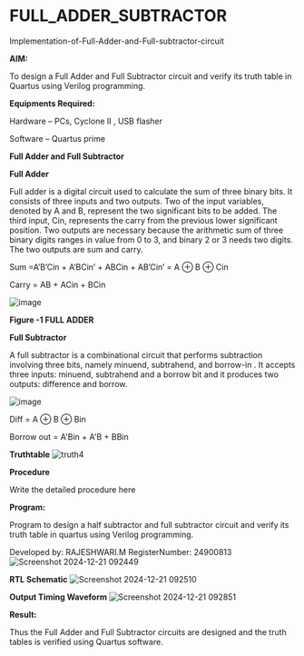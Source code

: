 # FULL_ADDER_SUBTRACTOR

Implementation-of-Full-Adder-and-Full-subtractor-circuit

**AIM:**

To design a Full Adder and Full Subtractor circuit and verify its truth table in Quartus using Verilog programming.

**Equipments Required:**

Hardware – PCs, Cyclone II , USB flasher

Software – Quartus prime

**Full Adder and Full Subtractor**

**Full Adder**

Full adder is a digital circuit used to calculate the sum of three binary bits. It consists of three inputs and two outputs. Two of the input variables, denoted by A and B, represent the two significant bits to be added. The third input, Cin, represents the carry from the previous lower significant position. Two outputs are necessary because the arithmetic sum of three binary digits ranges in value from 0 to 3, and binary 2 or 3 needs two digits. The two outputs are sum and carry.

Sum =A’B’Cin + A’BCin’ + ABCin + AB’Cin’ = A ⊕ B ⊕ Cin 

Carry = AB + ACin + BCin

![image](https://github.com/naavaneetha/FULL_ADDER_SUBTRACTOR/assets/154305477/0f30ba51-5ffb-4198-845f-18e054f675e7)

**Figure -1 FULL ADDER**

**Full Subtractor**

A full subtractor is a combinational circuit that performs subtraction involving three bits, namely minuend, subtrahend, and borrow-in . It accepts three inputs: minuend, subtrahend and a borrow bit and it produces two outputs: difference and borrow.

![image](https://github.com/naavaneetha/FULL_ADDER_SUBTRACTOR/assets/154305477/02b24f51-ab51-4304-9ad6-7b81ffc1ead5)

Diff = A ⊕ B ⊕ Bin 

Borrow out = A'Bin + A'B + BBin

**Truthtable**
![truth4](https://github.com/user-attachments/assets/734f0adc-fdb8-4fa1-8f2d-0a6c7ef0377b)

**Procedure**

Write the detailed procedure here

**Program:**

 Program to design a half subtractor and full subtractor circuit and verify its truth table in quartus using Verilog programming. 

Developed by: RAJESHWARI.M RegisterNumber: 24900813
![Screenshot 2024-12-21 092449](https://github.com/user-attachments/assets/ca3ef342-3c74-4ea0-b738-cdff597004ec)


**RTL Schematic**
![Screenshot 2024-12-21 092510](https://github.com/user-attachments/assets/c3b3d42f-34dd-4963-803b-6d767ac42af1)

**Output Timing Waveform**
![Screenshot 2024-12-21 092851](https://github.com/user-attachments/assets/cf3e5072-e775-418c-8799-2379eb5e1a1c)

**Result:**

Thus the Full Adder and Full Subtractor circuits are designed and the truth tables is verified using Quartus software.



